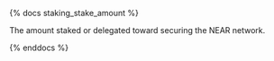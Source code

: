 {% docs staking_stake_amount %}

The amount staked or delegated toward securing the NEAR network.

{% enddocs %}

